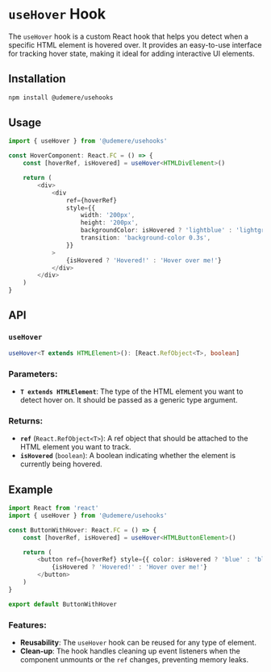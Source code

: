 # `useHover` Hook

The `useHover` hook is a custom React hook that helps you detect when a specific HTML element is hovered over. It provides an easy-to-use interface for tracking hover state, making it ideal for adding interactive UI elements.

## Installation

```bash
npm install @udemere/usehooks
```

## Usage

```typescript
import { useHover } from '@udemere/usehooks'

const HoverComponent: React.FC = () => {
	const [hoverRef, isHovered] = useHover<HTMLDivElement>()

	return (
		<div>
			<div
				ref={hoverRef}
				style={{
					width: '200px',
					height: '200px',
					backgroundColor: isHovered ? 'lightblue' : 'lightgray',
					transition: 'background-color 0.3s',
				}}
			>
				{isHovered ? 'Hovered!' : 'Hover over me!'}
			</div>
		</div>
	)
}
```

## API

### `useHover`

```typescript
useHover<T extends HTMLElement>(): [React.RefObject<T>, boolean]
```

### Parameters:

- **`T extends HTMLElement`**: The type of the HTML element you want to detect hover on. It should be passed as a generic type argument.

### Returns:

- **`ref`** (`React.RefObject<T>`): A ref object that should be attached to the HTML element you want to track.
- **`isHovered`** (`boolean`): A boolean indicating whether the element is currently being hovered.

## Example

```typescript
import React from 'react'
import { useHover } from '@udemere/usehooks'

const ButtonWithHover: React.FC = () => {
	const [hoverRef, isHovered] = useHover<HTMLButtonElement>()

	return (
		<button ref={hoverRef} style={{ color: isHovered ? 'blue' : 'black' }}>
			{isHovered ? 'Hovered!' : 'Hover over me!'}
		</button>
	)
}

export default ButtonWithHover
```

### Features:

- **Reusability**: The `useHover` hook can be reused for any type of element.
- **Clean-up**: The hook handles cleaning up event listeners when the component unmounts or the `ref` changes, preventing memory leaks.